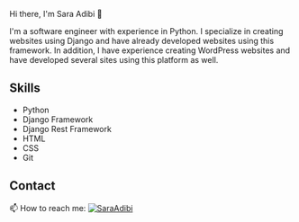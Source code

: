 Hi there, I'm Sara Adibi 👋
<!--
**saraAdibi/saraAdibi** is a ✨ _special_ ✨ repository because its `README.md` (this file) appears on your GitHub profile.

Here are some ideas to get you started:

- 🔭 I’m currently working on ...
- 🌱 I’m currently learning ...
- 👯 I’m looking to collaborate on ...
- 🤔 I’m looking for help with ...
- 💬 Ask me about ...
- 📫 How to reach me: ...
- 😄 Pronouns: ...
- ⚡ Fun fact: ...
-->
I'm a software engineer with experience in Python. I specialize in creating websites using Django and have already developed websites using this framework. In addition, I have experience creating WordPress websites and have developed several sites using this platform as well.

## Skills

- Python
- Django Framework
- Django Rest Framework
- HTML
- CSS
- Git


## Contact
📫 How to reach me: [![SaraAdibi](https://img.shields.io/badge/-SaraAdibi-0077B5?style=for-the-badge&logo=linkedin&logoColor=white&labelColor=0077B5&logoWidth=20&logoHeight=20&labelWidth=80&labelHeight=20)](https://www.linkedin.com/in/saraAdibi/)
